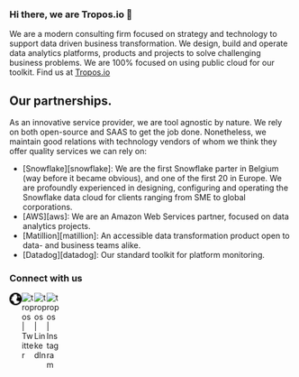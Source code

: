 ### Hi there, we are Tropos.io 👋


We are a modern consulting firm focused on strategy and technology to support data driven business transformation. We design, build and operate data analytics platforms, products and projects to solve challenging business problems. We are 100% focused on using public cloud for our toolkit. Find us at [Tropos.io][website]


## Our partnerships.

As an innovative service provider, we are tool agnostic by nature. We rely on both open-source and SAAS to get the job done. Nonetheless, we maintain good relations with technology vendors of whom we think they offer quality services we can rely on:

- [Snowflake][snowflake]: We are the first Snowflake parter in Belgium (way before it became obvious), and one of the first 20 in Europe. We are profoundly experienced in designing, configuring and operating the Snowflake data cloud for clients ranging from SME to global corporations.
- [AWS][aws]: We are an Amazon Web Services partner, focused on data analytics projects.
- [Matillion][matillion]: An accessible data transformation product open to data- and business teams alike.
- [Datadog][datadog]: Our standard toolkit for platform monitoring.


### Connect with us

[<img align="left" alt="tropos" width="22" src="https://raw.githubusercontent.com/iconic/open-iconic/master/svg/globe.svg" />][website]
[<img align="left" alt="tropos | Twitter" width="22" src="https://cdn.jsdelivr.net/npm/simple-icons@v3/icons/twitter.svg" />][twitter]
[<img align="left" alt="tropos | LinkedIn" width="22" src="https://cdn.jsdelivr.net/npm/simple-icons@v3/icons/linkedin.svg" />][linkedin]
[<img align="left" alt="tropos | Instagram" width="22" src="https://cdn.jsdelivr.net/npm/simple-icons@v3/icons/instagram.svg" />][instagram]
<br />



[website]: https://www.tropos.io
[twitter]: https://twitter.com/tropos_io
[linkedin]: https://linkedin.com/company/tropos.io
[instagram]: https://www.instagram.com/tropos.io
